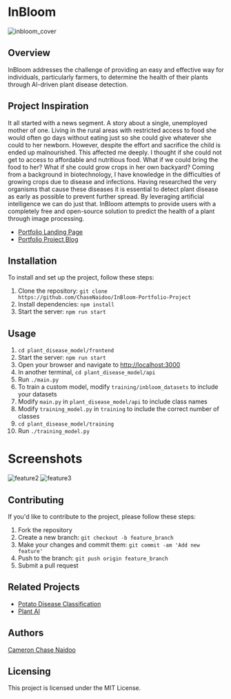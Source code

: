 # InBloom
![inbloom_cover](https://github.com/ChaseNaidoo/InBloom-Portfolio-Project/assets/125469506/7d88dae9-8f60-4d9f-92dc-3bf3281d8ccd)

## Overview
InBloom addresses the challenge of providing an easy and effective way for individuals, particularly farmers, to determine the health of their plants through AI-driven plant disease detection.

## Project Inspiration
It all started with a news segment. A story about a single, unemployed mother of one. Living in the rural areas with restricted access to food she would often go days without eating just so she could give whatever she could to her newborn. However, despite the effort and sacrifice the child is ended up malnourished.
This affected me deeply. I thought if she could not get to access to affordable and nutritious food. What if we could bring the food to her? What if she could grow crops in her own backyard?
Coming from a background in biotechnology, I have knowledge in the difficulties of growing crops due to disease and infections. Having researched the very organisms that cause these diseases it is essential to detect plant disease as early as possible to prevent further spread.
By leveraging artificial intelligence we can do just that. InBloom attempts to provide users with a completely free and open-source solution to predict the health of a plant through image processing.

- [Portfolio Landing Page](https://chasenaidoo.github.io/)
- [Portfolio Project Blog](https://www.linkedin.com/posts/cameron-chase-naidoo_artificialintelligence-ai-pythonprogramming-activity-7164997873510563840-75z0?utm_source=share&utm_medium=member_desktop)

## Installation
To install and set up the project, follow these steps:
1. Clone the repository: `git clone https://github.com/ChaseNaidoo/InBloom-Portfolio-Project`
2. Install dependencies: `npm install`
4. Start the server: `npm run start`

## Usage
1. `cd plant_disease_model/frontend`
2. Start the server: `npm run start`
3. Open your browser and navigate to [http://localhost:3000](http://localhost:3000)
4. In another terminal, `cd plant_disease_model/api`
5. Run `./main.py`
6. To train a custom model, modify `training/inbloom_datasets` to include your datasets
7. Modify `main.py` in `plant_disease_model/api` to include class names
8. Modify `training_model.py` in `training` to include the correct number of classes
9. `cd plant_disease_model/training`
10. Run `./training_model.py`

# Screenshots
![feature2](https://github.com/ChaseNaidoo/InBloom-Portfolio-Project/assets/125469506/eb392c75-0559-4696-be12-229cea7497b0)
![feature3](https://github.com/ChaseNaidoo/InBloom-Portfolio-Project/assets/125469506/401e0106-c1a1-481b-ac3f-6cfb0ccd9fe1)

## Contributing
If you'd like to contribute to the project, please follow these steps:
1. Fork the repository
2. Create a new branch: `git checkout -b feature_branch`
3. Make your changes and commit them: `git commit -am 'Add new feature'`
4. Push to the branch: `git push origin feature_branch`
5. Submit a pull request

## Related Projects
- [Potato Disease Classification](https://github.com/codebasics/potato-disease-classification)
- [Plant AI](https://github.com/soumyajit4419/Plant_AI)

## Authors
[Cameron Chase Naidoo](https://github.com/ChaseNaidoo)

## Licensing
This project is licensed under the MIT License.
